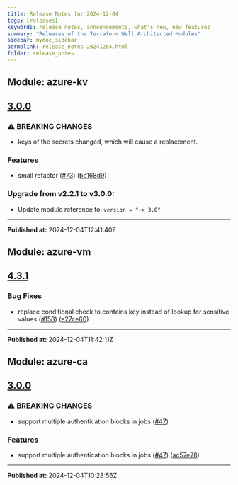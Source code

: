 ```yaml
---
title: Release Notes for 2024-12-04
tags: [releases]
keywords: release notes, announcements, what's new, new features
summary: "Releases of the Terraform Well Architected Modules"
sidebar: mydoc_sidebar
permalink: release_notes_20241204.html
folder: release_notes
---
```


## Module: azure-kv
## [3.0.0](https://github.com/CloudNationHQ/terraform-azure-kv/releases/tag/v3.0.0)


### ⚠ BREAKING CHANGES

* keys of the secrets changed, which will cause a replacement.

### Features

* small refactor ([#73](https://github.com/CloudNationHQ/terraform-azure-kv/issues/73)) ([bc168d9](https://github.com/CloudNationHQ/terraform-azure-kv/commit/bc168d93f3971000874791abab59e43d3b1d331f))

### Upgrade from v2.2.1 to v3.0.0:

- Update module reference to: `version = "~> 3.0"`

---

**Published at:** 2024-12-04T12:41:40Z

## Module: azure-vm
## [4.3.1](https://github.com/CloudNationHQ/terraform-azure-vm/releases/tag/v4.3.1)


### Bug Fixes

* replace conditional check to contains key instead of lookup for sensitive values ([#158](https://github.com/CloudNationHQ/terraform-azure-vm/issues/158)) ([e27ce60](https://github.com/CloudNationHQ/terraform-azure-vm/commit/e27ce60ccfbcee952bfff78d965ccc05658499fc))

---

**Published at:** 2024-12-04T11:42:11Z

## Module: azure-ca
## [3.0.0](https://github.com/CloudNationHQ/terraform-azure-ca/releases/tag/v3.0.0)


### ⚠ BREAKING CHANGES

* support multiple authentication blocks in jobs ([#47](https://github.com/CloudNationHQ/terraform-azure-ca/issues/47))

### Features

* support multiple authentication blocks in jobs ([#47](https://github.com/CloudNationHQ/terraform-azure-ca/issues/47)) ([ac57e78](https://github.com/CloudNationHQ/terraform-azure-ca/commit/ac57e78538e9ae63f40e76a4f44123c39509b702))

---

**Published at:** 2024-12-04T10:28:56Z

